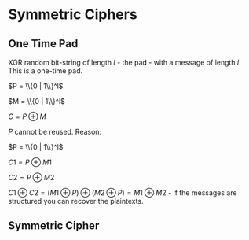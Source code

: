 
# Symmetric Ciphers

## One Time Pad

XOR random bit-string of length $l$ - the pad - with a message of length $l$. This is a one-time pad.

$P = \\{0 | 1\\}^l$

$M = \\{0 | 1\\}^l$

$C = P \oplus M$

$P$ cannot be reused. Reason:

$P = \\{0 | 1\\}^l$

$C1 = P \oplus M1$

$C2 = P \oplus M2$

$C1 \oplus C2 = (M1 \oplus P) \oplus (M2 \oplus P) = M1 \oplus M2$ - if the messages are structured you can recover the plaintexts.

## Symmetric Cipher

